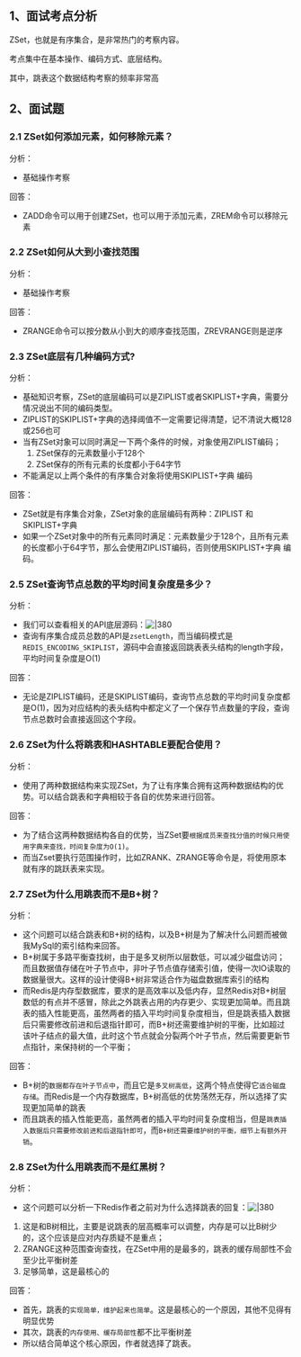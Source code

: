 
## 1、面试考点分析

ZSet，也就是有序集合，是非常热门的考察内容。

考点集中在基本操作、编码方式、底层结构。

其中，跳表这个数据结构考察的频率非常高
## 2、面试题

### 2.1 ZSet如何添加元素，如何移除元素？

分析：
- 基础操作考察

回答：
- ZADD命令可以用于创建ZSet，也可以用于添加元素，ZREM命令可以移除元素
### 2.2 ZSet如何从大到小查找范围

分析：
- 基础操作考察

回答：
- ZRANGE命令可以按分数从小到大的顺序查找范围，ZREVRANGE则是逆序

### 2.3 ZSet底层有几种编码方式?

分析：
- 基础知识考察，ZSet的底层编码可以是ZIPLIST或者SKIPLIST+字典，需要分情况说出不同的编码类型。
- ZIPLIST的SKIPLIST+字典的选择阈值不一定需要记得清楚，记不清说大概128或256也可
- 当有ZSet对象可以同时满足一下两个条件的时候，对象使用ZIPLIST编码；
	1. ZSet保存的元素数量小于128个
	2. ZSet保存的所有元素的长度都小于64字节
- 不能满足以上两个条件的有序集合对象将使用SKIPLIST+字典 编码

回答：
- ZSet就是有序集合对象，ZSet对象的底层编码有两种：ZIPLIST 和 SKIPLIST+字典
- 如果一个ZSet对象中的所有元素同时满足：元素数量少于128个，且所有元素的长度都小于64字节，那么会使用ZIPLIST编码，否则使用SKIPLIST+字典 编码。

### 2.5 ZSet查询节点总数的平均时间复杂度是多少？

分析：
- 我们可以查看相关的API底层源码：![|380](https://my-obsidian-image.oss-cn-guangzhou.aliyuncs.com/2024/04/ae79d0315296928255f9ecbd831a22bc.png)
- 查询有序集合成员总数的API是`zsetLength`，而当编码模式是`REDIS_ENCODING_SKIPLIST`，源码中会直接返回跳表表头结构的length字段，平均时间复杂度是O(1)

回答：
- 无论是ZIPLIST编码，还是SKIPLIST编码，查询节点总数的平均时间复杂度都是O(1)，因为对应结构的表头结构中都定义了一个保存节点数量的字段，查询节点总数时会直接返回这个字段。
### 2.6 ZSet为什么将跳表和HASHTABLE要配合使用？

分析：
- 使用了两种数据结构来实现ZSet，为了让有序集合拥有这两种数据结构的优势。可以结合跳表和字典相较于各自的优势来进行回答。

回答：
- 为了结合这两种数据结构各自的优势，当ZSet要`根据成员来查找分值的时候只用使用字典来查找，时间复杂度为O(1)`。
- 而当Zset要执行范围操作时，比如ZRANK、ZRANGE等命令是，将使用原本就有序的跳跃表来实现。

### 2.7 ZSet为什么用跳表而不是B+树？

分析：
- 这个问题可以结合跳表和B+树的结构，以及B+树是为了解决什么问题而被做我MySql的索引结构来回答。
- B+树属于多路平衡查找树，由于是多叉树所以层数低，可以减少磁盘访问；而且数据值存储在叶子节点中，非叶子节点值存储索引值，使得一次IO读取的数据量很大。这样的设计使得B+树非常适合作为磁盘数据库索引的结构
- 而Redis是内存型数据库，要求的是高效率以及低内存，显然Redis对B+树层数低的有点并不感冒，除此之外跳表占用的内存更少、实现更加简单。而且跳表的插入性能更高，虽然两者的插入平均时间复杂度相当，但是跳表插入数据后只需要修改前进和后退指针即可，而B+树还需要维护树的平衡，比如超过该叶子结点的最大值，此时这个节点就会分裂两个叶子节点，然后需要更新节点指针，来保持树的一个平衡；

回答：
- B+树的`数据都存在叶子节点中`，而且它是`多叉树高低`，这两个特点使得它`适合磁盘存储`。而Redis是一个内存数据库，B+树高低的优势荡然无存，所以选择了实现更加简单的跳表
- 而且跳表的插入性能更高，虽然两者的插入平均时间复杂度相当，但是`跳表插入数据后只需要修改前进和后退指针即可`，而`B+树还需要维护树的平衡，细节上有额外开销`。

### 2.8 ZSet为什么用跳表而不是红黑树？

分析：
- 这个问题可以分析一下Redis作者之前对为什么选择跳表的回复：![|380](https://my-obsidian-image.oss-cn-guangzhou.aliyuncs.com/2024/04/070e70a758523a076e070a094f5040e5.png)
1. 这是和B树相比，主要是说跳表的层高概率可以调整，内存是可以比B树少的，这个应该是应对内存质疑不是重点；
2. ZRANGE这种范围查询查找，在ZSet中用的是最多的，跳表的缓存局部性不会至少比平衡树差
3. 足够简单，这是最核心的

回答：
- 首先，跳表的`实现简单，维护起来也简单`。这是最核心的一个原因，其他不见得有明显优势
- 其次，跳表的`内存使用、缓存局部性`都不比平衡树差
- 所以结合简单这个核心原因，作者就选择了跳表。